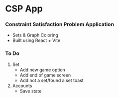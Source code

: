 # CSP App

### Constraint Satisfaction Problem Application
- Sets & Graph Coloring
- Built using React + Vite

### To Do
1. Set
    - Add new game option
    - Add end of game screen
    - Add not a set/found a set toast
2. Accounts
    - Save state
